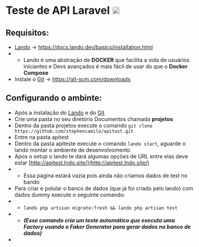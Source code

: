 # Teste de API Laravel <img src="https://avatars3.githubusercontent.com/u/619543?s=460&u=6f261db6b295f29d08cfa9bbade15e9c94e9feb2&v=4" width="20">

## Requisitos:
- [Lando](https://docs.lando.dev/basics/installation.html) -> https://docs.lando.dev/basics/installation.html
- - Lando é uma abstração de **DOCKER** que facilita a vida de usuários iniciantes e Devs avançados é mais fácil de usar do que o **Docker Compose**
- Instale o [Git](https://git-scm.com/downloads) -> https://git-scm.com/downloads

## Configurando o ambinte: 
- Após a instalação do [Lando](https://docs.lando.dev/basics/installation.html) e do [Git](https://git-scm.com/downloads)
- Crie uma pasta no seu diretório Documentos chamada **projetos**
- Dentro da pasta projetos execute o comando `git clone https://github.com/stephencamilo/apitest.git`
- Entre na pasta apitest
- Dentro da pasta apiteste execute o comando `lando start`, aguarde o lando montar o ambiente de desenvolvomento
- Apos o setup o lando te dará algumas opções de URL entre elas deve estar [http://apitest.lndo.site/](http://apitest.lndo.site/)
- - Essa página estará vazia pois ainda não criamos dados de test no bando
- Para criar e polular o banco de dados (que já foi criado pelo lando) com dados dummy execute o seguinte comando:
- - `lando php artisan migrate:fresh && lando php artisan test`
- - ***(Esse comando cria um teste automático que executa uma Factory usando o Faker Generator para gerar dados no banco de dados)***
- 